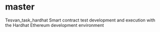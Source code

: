 # master
Tesvan_task_hardhat
Smart contract test development and execution with the Hardhat Ethereum development environment
